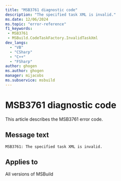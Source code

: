```yaml
---
title: "MSB3761 diagnostic code"
description: "The specified task XML is invalid."
ms.date: 12/06/2024
ms.topic: "error-reference"
f1_keywords:
 - MSB3761
 - MSBuild.CodeTaskFactory.InvalidTaskXml
dev_langs:
  - "VB"
  - "CSharp"
  - "C++"
  - "FSharp"
author: ghogen
ms.author: ghogen
manager: mijacobs
ms.subservice: msbuild
---
```


# MSB3761 diagnostic code

<!-- :::ErrorDefinitionDescription::: -->
<!-- :::editable-content name="introDescription"::: -->
This article describes the MSB3761 error code.
<!-- :::editable-content-end::: -->

## Message text

```output
MSB3761: The specified task XML is invalid.
```

<!-- :::editable-content name="postOutputDescription"::: -->
<!--
{StrBegin="MSB3761: "}
-->
<!-- :::editable-content-end::: -->
<!-- :::ErrorDefinitionDescription-end::: -->

## Applies to

All versions of MSBuild
